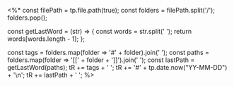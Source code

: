 <%* 
  const filePath = tp.file.path(true);
  const folders = filePath.split('/');
  folders.pop();

  const getLastWord = (str) => { 
  const words = str.split(' '); 
  return words[words.length - 1]; 
  };

  const tags = folders.map(folder => '#' + folder).join(' ');
  const paths = folders.map(folder => '[[' + folder + ']]').join(' ');
  const lastPath = getLastWord(paths);
  tR += tags + ' ';
  tR += '#' + tp.date.now("YY-MM-DD") + '\n';
  tR += lastPath + ' ';
%>

